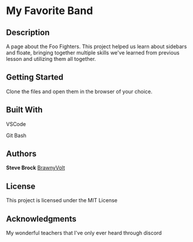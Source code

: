 # My Favorite Band

## Description

A page about the Foo Fighters. This project helped us learn about sidebars and floate, bringing together multiple skills we've learned from previous lesson and utilizing them all together.

## Getting Started

Clone the files and open them in the browser of your choice.


## Built With

VSCode

Git Bash


## Authors

**Steve Brock** [BrawnyVolt](https://github.com/BrawnyVolt)


## License

This project is licensed under the MIT License

## Acknowledgments

My wonderful teachers that I've only ever heard through discord
